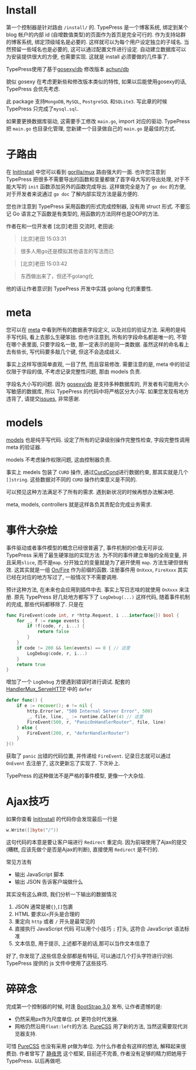 Install
=======
第一个控制器是针对路由 `/install/` 的.
TypePress 是一个博客系统, 绑定到某个 blog 帐户的内部 id (自增数值类型)的页面作为首页是完全可行的.
作为支持站群的博客系统, 绑定顶级域名是必要的. 这样就可以为每个用户设定独立的子域名. 当然预留一些域名也是必要的, 这可以通过配置文件进行设定.
自动建立数据库可以为安装提供很大的方便, 也需要实现.
这就是 install 必须要做的几件事了.

TypePress使用了基于[gosexy/db][0] 修改版本 [achun/db][1]

貌似 gosexy 在考虑更新些和修改版本类似的特性, 如果以后能使用gosexy的话, TypePress 会优先考虑.

此 package 支持`MongoDB`, `MySQL`, `PostgreSQL` 和`SQLite3`. 写此章的时候 TypePress 只完成了`mysql.sql`.

如果要更换数据库驱动, 这需要手工修改 `main.go`, import 对应的驱动. TypePress 把 `main.go` 也目录化管理, 您新建一个目录做自己的 `main.go` 是最佳的方式.

子路由
=====
在 [InitInstall][2] 中您可以看到 [gorilla/mux][3] 路由强大的一面.
也许您注意到 TypePress 把很多不需要导出的函数和变量都做了首字母大写的导出处理, 对于不能大写的 `init` 函数添加另外的函数完成导出.
这样做完全是为了 `go doc` 的方便, 对于开发者来说通过 `go doc` 了解内部实现方法是最方便的.

您也许注意到 TypePress 采用函数的形式完成控制器, 没有用 struct 形式. 不要忘记 Go 语言之下函数是有类型的, 用函数的方法同样也是OOP的方法.

作者在和一位开发者 [北京]老田 交流时, 老田说:
> [北京]老田 15:03:31

> 很多人用go还是模拟其他语言的写法而已

> [北京]老田 15:03:42 

> 东西做出来了，但还不golang化

他的话让作者意识到 TypePress 开发中实践 golang 化的重要性.

meta
====
您可以在 [meta][4] 中看到所有的数据表字段定义, 以及对应的验证方法. 采用的是纯手写代码, 看上去那么生硬笨拙.
你也许注意到, 所有的字段命名都是唯一的, 不管在哪个表里面, 只要字段名一致, 那一定表示的是同一类数据.
虽然这样的命名看上去有些长, 写代码要多敲几个键, 但这不会造成歧义.

事实上这样写很简单直观, 一目了然, 而且容易修改.
需要注意的是, meta 中的验证仅限于字段的值, 不考虑记录完整性问题, 那由 models 负责.

字段名大小写的问题. 因为 [gosexy/db][0] 是支持多种数据库的, 开发者有可能用大小写敏感的数据库, 所以 TypePress 的代码中将严格区分大小写. 如果您发现有地方违背了, 请提交[issues][10], 非常感谢.

models
======
[models][5] 也是纯手写代码. 设定了所有的记录级别操作完整性检查, 字段完整性调用 meta 的验证器.

models 不考虑操作权限问题, 这由控制器负责.

事实上 medels 包装了 `CURD` 操作, 通过[CurdCond][6]进行数据约束, 那其实就是几个 `[]string`. 这些数据对不同的 `CURD` 操作约束意义是不同的.

可以预见这种方法满足不了所有的需求. 遇到新状况的时候再想办法解决吧.

meta, models, controllers 就是这样各负其责配合完成业务需求.

事件大杂烩
=========
事件驱动或者事件模型的概念已经很普遍了, 事件机制的价值无可非议. TypePress 采用了最生硬笨拙的实现方法. 为不同的事件建立单独的全局变量, 并且采用`slice`, 而不是`map`. 分开独立的变量就是为了避开使用 `map`. 方法生硬但很有效. 这其实就是一组 [On/Fire][11] 作为前缀的函数. 注册事件用 `OnXxxx`, `FireXxxx` 其实已经在对应的地方写过了, 一般情况下不需要调用.

预计这种方法, 在未来也会应用到插件中去. 事实上写日志啥的就使用 `OnXxxx` 来注册. 原先 TypePress 好几处地方都写下了 `LogDebug(...)` 这样代码, 随着事件机制的完成, 那些代码都移除了. 只是在
```go
func FireEvent(code int, r *http.Request, i ...interface{}) bool {
	for _, f := range events {
		if !f(code, r, i...) {
			return false
		}
	}
	if code != 200 && len(events) == 0 { // 这里
		LogDebug(code, r, i...)
	}
	return true
}
```
增加了一个 `LogDebug` 方便遇到错误时进行调试. 配套的 [HandlerMux_ServeHTTP][12] 中的 `defer` 

```go
defer func() {
	if e := recover(); e != nil {
		http.Error(wr, "500 Internal Server Error", 500)
		_, file, line, _ := runtime.Caller(4) // 这里
		FireEvent(500, r, "PanicOnHandlerRouter", file, line)
	} else {
		FireEvent(200, r, "deferHandlerRouter")
	}
}()
```
获取了 `panic` 出错的代码位置, 并传递给 `FireEvent`. 记录日志就可以通过 `OnEvent` 去注册了, 这次更新忘了实现了. 下次补上.

TypePress 的这种做法不是严格的事件模型, 更像一个大杂烩.

Ajax技巧
========
如果你查看 [InitInstall][0] 的代码你会发现最后一行是
```go
w.Write([]byte("/"))
```
这句代码的本意是要让客户端进行 `Redirect` 重定向. 因为前端使用了Ajax的提交(糟糕, 应该先做个是否是Ajax的判断), 直接使用 `Redirect` 是不行的.

常见方法有

- 输出 JavaScript 脚本
- 输出 JSON 告诉客户端做什么

其实没有这么麻烦, 我们分析一下输出的数据情况

1. JSON 通常是被`{}`,`[]`包裹
2. HTML 要求以`<`开头是合理的
3. 重定向 `http` 或者 `/` 开头是最常见的
4. 直接执行 JavaScript 代码 可以用个小技巧 `;` 打头, 这符合 JavaScript 语法标准
5. 文本信息, 用于提示, 上述都不是的话,那可以当作文本信息了

好了, 你发现了,这些信息全部都是有特征, 可以通过几个打头字符进行识别. TypePress 提供的 js 文件中使用了这些技巧.



碎碎念
=====
完成第一个控制器的时候, 时逢 [BootStrap 3.0][9] 发布, 让作者遗憾的是:

- 仍然采用px作为尺度单位. pt 更符合时代发展.
- 网格仍然沿用`float:left`的方法. [PureCSS][8] 用了新的方法, 当然这需要现代浏览器支持.

可惜 [PureCSS][8] 也没有采用 pt做为单位. 为什么作者会有这样的想法, 解释起来很费劲.
作者曾写了 [静夜思][7] 这个框架, 目前还不完善, 作者没有足够的精力把她用于 TypePress. 以后再做吧.



[0]: https://github.com/gosexy/db
[1]: https://github.com/achun/db
[2]: http://gowalker.org/github.com/achun/typepress/src/controllers#InitInstall
[3]: https://github.com/gorilla/mux
[4]: http://gowalker.org/github.com/achun/typepress/src/meta
[5]: http://gowalker.org/github.com/achun/typepress/src/models
[6]: http://gowalker.org/github.com/achun/typepress/src/models#CurdCond
[7]: http://achun.github.io/JingYes/doc/
[8]: http://purecss.io
[9]: http://getbootstrap.com/
[10]: https://github.com/achun/typepress/issues
[11]: http://gowalker.org/github.com/achun/typepress/src/global#_index
[12]: http://gowalker.org/github.com/achun/typepress/src/controllers#HandlerMux_ServeHTTP